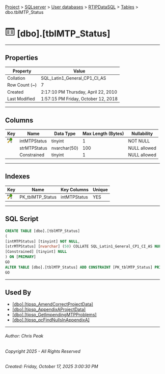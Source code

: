 #### 

[Project](../../../../index.md) > [SQLserver](../../../index.md) > [User databases](../../index.md) > [RTIPDataSQL](../index.md) > [Tables](Tables.md) > dbo.tblMTP_Status

# ![Tables](../../../../Images/Table32.png) [dbo].[tblMTP_Status]

---

## <a name="#properties"></a>Properties

| Property | Value |
|---|---|
| Collation | SQL_Latin1_General_CP1_CI_AS |
| Row Count (~) | 7 |
| Created | 2:17:10 PM Thursday, April 22, 2010 |
| Last Modified | 1:57:15 PM Friday, October 12, 2018 |


---

## <a name="#columns"></a>Columns

| Key | Name | Data Type | Max Length (Bytes) | Nullability |
|---|---|---|---|---|
| [![Cluster Primary Key PK_tblMTP_Status: intMTPStatus](../../../../Images/pkcluster.png)](#indexes) | intMTPStatus | tinyint | 1 | NOT NULL |
|  | strMTPStatus | nvarchar(50) | 100 | NULL allowed |
|  | Constrained | tinyint | 1 | NULL allowed |


---

## <a name="#indexes"></a>Indexes

| Key | Name | Key Columns | Unique |
|---|---|---|---|
| [![Cluster Primary Key PK_tblMTP_Status: intMTPStatus](../../../../Images/pkcluster.png)](#indexes) | PK_tblMTP_Status | intMTPStatus | YES |


---

## <a name="#sqlscript"></a>SQL Script

```sql
CREATE TABLE [dbo].[tblMTP_Status]
(
[intMTPStatus] [tinyint] NOT NULL,
[strMTPStatus] [nvarchar] (50) COLLATE SQL_Latin1_General_CP1_CI_AS NULL,
[Constrained] [tinyint] NULL
) ON [PRIMARY]
GO
ALTER TABLE [dbo].[tblMTP_Status] ADD CONSTRAINT [PK_tblMTP_Status] PRIMARY KEY CLUSTERED ([intMTPStatus]) ON [PRIMARY]
GO

```


---

## <a name="#usedby"></a>Used By

* [[dbo].[tipsp_AmendCorrectProjectData]](../Programmability/Stored_Procedures/dbo_tipsp_AmendCorrectProjectData.md)
* [[dbo].[tipsp_AppendixAProjectData]](../Programmability/Stored_Procedures/dbo_tipsp_AppendixAProjectData.md)
* [[dbo].[tipsp_GetImpendingMTPProblems]](../Programmability/Stored_Procedures/dbo_tipsp_GetImpendingMTPProblems.md)
* [[dbo].[tipsp_qcFindNullsInAppendixA]](../Programmability/Stored_Procedures/dbo_tipsp_qcFindNullsInAppendixA.md)


---

###### Author:  Chris Peak

###### Copyright 2025 - All Rights Reserved

###### Created: Friday, October 17, 2025 3:00:30 PM

